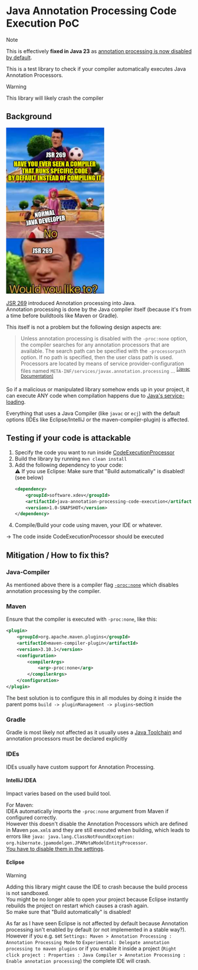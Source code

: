 # Java Annotation Processing Code Execution PoC

> [!NOTE]
> This is effectively **fixed in Java 23** as [annotation processing is now disabled by default](https://www.oracle.com/java/technologies/javase/23-relnote-issues.html#JDK-8321314).

This is a test library to check if your compiler automatically executes Java Annotation Processors.

> [!WARNING]
> This library will likely crash the compiler

## Background

<img src="./JSR269InANutshell.png" height=450 />

[JSR 269](https://jcp.org/en/jsr/detail?id=269) introduced Annotation processing into Java.<br/>
Annotation processing is done by the Java compiler itself (because it's from a time before buildtools like Maven or Gradle).

This itself is not a problem but the following design aspects are:
> Unless annotation processing is disabled with the `-proc:none` option, the compiler searches for any annotation processors that are available. The search path can be specified with the `-processorpath` option. If no path is specified, then the user class path is used. Processors are located by means of service provider-configuration files named `META-INF/services/javax.annotation.processing` ... <sup>[[Javac Documentation]](https://docs.oracle.com/en/java/javase/17/docs/specs/man/javac.html#annotation-processing)</sup>

So if a malicious or manipulated library somehow ends up in your project, it can execute ANY code when compilation happens due to [Java's service-loading](https://docs.oracle.com/en/java/javase/17/docs/api/java.base/java/util/ServiceLoader.html).

Everything that uses a Java Compiler (like `javac` or `ecj`) with the default options (IDEs like Eclipse/IntelliJ or the maven-compiler-plugin) is affected.

## Testing if your code is attackable

1. Specify the code you want to run inside [CodeExecutionProcessor](./src/main/java/software/xdev/CodeExecutionProcessor.java)
2. Build the library by running `mvn clean install`
3. Add the following dependency to your code:<br/>
	⚠ If you use Eclipse: Make sure that "Build automatically" is disabled! (see below)
	```xml
	<dependency>
		<groupId>software.xdev</groupId>
		<artifactId>java-annotation-processing-code-execution</artifactId>
		<version>1.0-SNAPSHOT</version>
	</dependency>
	```
4. Compile/Build your code using maven, your IDE or whatever. 

→ The code inside CodeExecutionProcessor should be executed

## Mitigation / How to fix this?

### Java-Compiler
As mentioned above there is a compiler flag [`-proc:none`](https://docs.oracle.com/en/java/javase/17/docs/specs/man/javac.html#option-proc) which disables annotation processing by the compiler.

### Maven
Ensure that the compiler is executed with `-proc:none`, like this:
```xml
<plugin>
	<groupId>org.apache.maven.plugins</groupId>
	<artifactId>maven-compiler-plugin</artifactId>
	<version>3.10.1</version>
	<configuration>
		<compilerArgs>
			<arg>-proc:none</arg>
		</compilerArgs>
	</configuration>
</plugin>
```

The best solution is to configure this in all modules by doing it inside the parent poms ``build -> pluginManagement -> plugins``-section

### Gradle
Gradle is most likely not affected as it usually uses a [Java Toolchain](https://docs.gradle.org/current/userguide/toolchains.html) and annotation processors must be declared explicitly

### IDEs
IDEs usually have custom support for Annotation Processing.

#### IntelliJ IDEA

Impact varies based on the used build tool.

For Maven:<br/>
IDEA automatically imports the `-proc:none` argument from Maven if configured correctly.<br/>
However this doesn't disable the Annotation Processors which are defined in Maven `pom.xml`s and they are still executed when building, which leads to errors like `java: java.lang.ClassNotFoundException: org.hibernate.jpamodelgen.JPAMetaModelEntityProcessor`.<br/>
[You have to disable them in the settings](https://www.jetbrains.com/help/idea/annotation-processors-support.html).

#### Eclipse

> [!WARNING]
> Adding this library might cause the IDE to crash because the build process is not sandboxed.<br/>
You might be no longer able to open your project because Eclipse instantly rebuilds the project on restart which causes a crash again.<br/>
So make sure that "Build automatically" is disabled!

As far as I have seen Eclipse is not affected by default because Annotation processing isn't enabled by default (or not implemented in a stable way?).<br/>
However if you e.g. set `Settings: Maven > Annotation Processing : Annotation Processing Mode` to `Experimental: Delegate annotation processing to maven plugins`
or if you enable it inside a project (`Right click project : Properties : Java Compiler > Annotation Processing : Enable annotation processing`) the complete IDE will crash.

